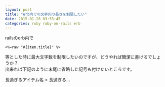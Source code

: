 ```yaml
---
layout: post
title: "erb内での文字列の長さを制限したい"
date: 2015-01-26 03:53:45
categories: ruby ruby-on-rails erb
---
```

<p>railsのerb内で</p>

<pre><code>&lt;%=raw "#{item.title}" %&gt;
</code></pre>

<p>等とした時に最大文字数を制限したいのですが、どうやれば簡潔に書けるでしょうか？<br>
出来れば下記のように末尾に省略した記号も付けたいところです。</p>

<p>長過ぎるアイテム名 > 長過ぎる…</p>
